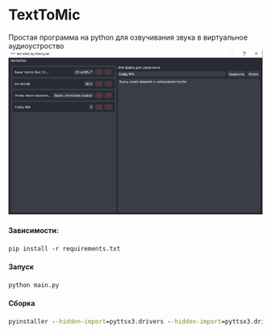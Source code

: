 # TextToMic
Простая программа на python для озвучивания звука в виртуальное аудиоустроство
![](screenshot.png)
#### Зависимости:
`pip install -r requirements.txt`

#### Запуск 
`python main.py`
#### Сборка

```cmd
pyinstaller --hidden-import=pyttsx3.drivers --hidden-import=pyttsx3.drivers.dummy --hidden-import=pyttsx3.drivers.espeak --hidden-import=pyttsx3.drivers.nsss --hidden-import=pyttsx3.drivers.sapi5 --onefile --noconsole --icon=icon.ico --name="Text to Mic by MaxGyverTech" main.py
```
